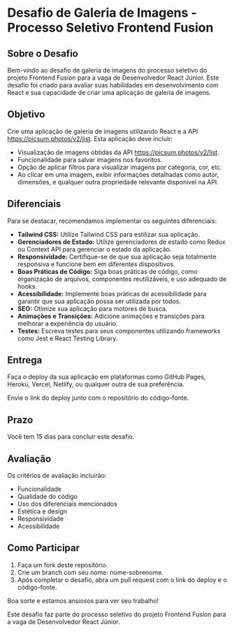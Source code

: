 # Desafio de Galeria de Imagens - Processo Seletivo Frontend Fusion

## Sobre o Desafio

Bem-vindo ao desafio de galeria de imagens do processo seletivo do projeto Frontend Fusion para a vaga de Desenvolvedor React Júnior. Este desafio foi criado para avaliar suas habilidades em desenvolvimento com React e sua capacidade de criar uma aplicação de galeria de imagens.

## Objetivo

Crie uma aplicação de galeria de imagens utilizando React e a API https://picsum.photos/v2/list. Esta aplicação deve incluir:

- Visualização de imagens obtidas da API https://picsum.photos/v2/list.
- Funcionalidade para salvar imagens nos favoritos.
- Opção de aplicar filtros para visualizar imagens por categoria, cor, etc.
- Ao clicar em uma imagem, exibir informações detalhadas como autor, dimensões, e qualquer outra propriedade relevante disponível na API.

## Diferenciais

Para se destacar, recomendamos implementar os seguintes diferenciais:

- **Tailwind CSS:** Utilize Tailwind CSS para estilizar sua aplicação.
- **Gerenciadores de Estado:** Utilize gerenciadores de estado como Redux ou Context API para gerenciar o estado da aplicação.
- **Responsividade:** Certifique-se de que sua aplicação seja totalmente responsiva e funcione bem em diferentes dispositivos.
- **Boas Práticas de Código:** Siga boas práticas de código, como organização de arquivos, componentes reutilizáveis, e uso adequado de hooks.
- **Acessibilidade:** Implemente boas práticas de acessibilidade para garantir que sua aplicação possa ser utilizada por todos.
- **SEO:** Otimize sua aplicação para motores de busca.
- **Animações e Transições:** Adicione animações e transições para melhorar a experiência do usuário.
- **Testes:** Escreva testes para seus componentes utilizando frameworks como Jest e React Testing Library.

## Entrega

Faça o deploy da sua aplicação em plataformas como GitHub Pages, Heroku, Vercel, Netlify, ou qualquer outra de sua preferência.

Envie o link do deploy junto com o repositório do código-fonte.

## Prazo

Você tem 15 dias para concluir este desafio.

## Avaliação

Os critérios de avaliação incluirão:

- Funcionalidade
- Qualidade do código
- Uso dos diferenciais mencionados
- Estética e design
- Responsividade
- Acessibilidade

## Como Participar

1. Faça um fork deste repositório.
2. Crie um branch com seu nome: nome-sobrenome.
3. Após completar o desafio, abra um pull request com o link do deploy e o código-fonte.

Boa sorte e estamos ansiosos para ver seu trabalho!

Este desafio faz parte do processo seletivo do projeto Frontend Fusion para a vaga de Desenvolvedor React Júnior.
